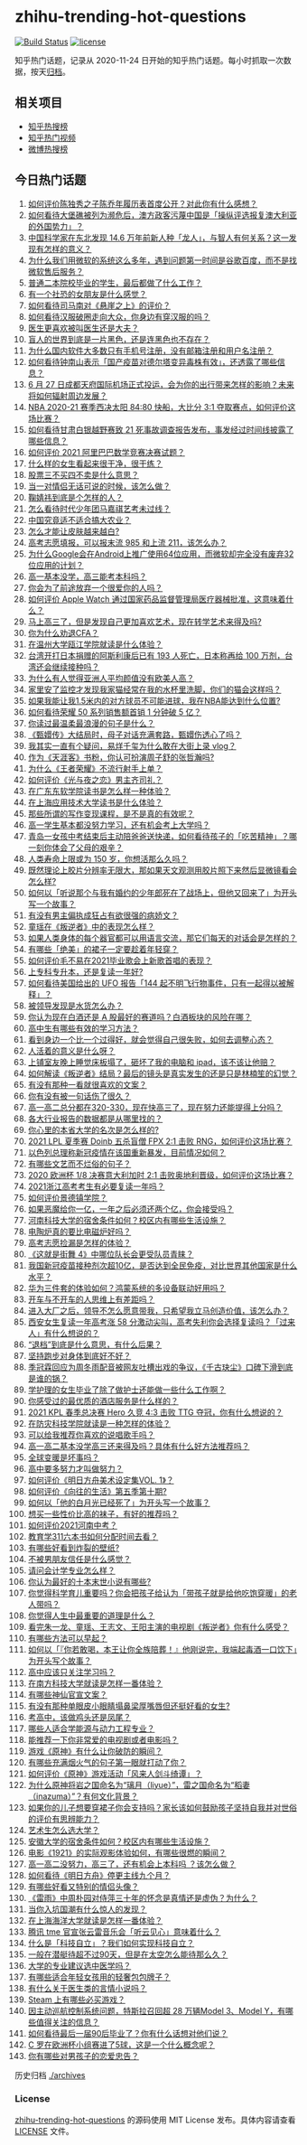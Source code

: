 # zhihu-trending-hot-questions

[![Build Status](https://github.com/justjavac/zhihu-trending-hot-questions/workflows/ci/badge.svg?branch=master)](https://github.com/justjavac/zhihu-trending-hot-questions/actions)
[![license](https://img.shields.io/github/license/justjavac/zhihu-trending-hot-questions)](https://github.com/justjavac/zhihu-trending-hot-questions/blob/master/LICENSE)

知乎热门话题，记录从 2020-11-24 日开始的知乎热门话题。每小时抓取一次数据，按天[归档](./archives)。

## 相关项目

- [知乎热搜榜](https://github.com/justjavac/zhihu-trending-top-search)
- [知乎热门视频](https://github.com/justjavac/zhihu-trending-hot-video)
- [微博热搜榜](https://github.com/justjavac/weibo-trending-hot-search)

## 今日热门话题

<!-- BEGIN -->
<!-- 最后更新时间 Sun Jun 27 2021 18:01:34 GMT+0800 (China Standard Time) -->

1. [如何评价陈独秀之子陈乔年履历表首度公开？对此你有什么感想？](https://www.zhihu.com/question/464933522)
2. [如何看待大堡礁被列为濒危后，澳方政客污蔑中国是「操纵评选报复澳大利亚的外国势力」？](https://www.zhihu.com/question/466643968)
3. [中国科学家在东北发现 14.6
   万年前新人种「龙人」，与智人有何关系？这一发现有怎样的意义？](https://www.zhihu.com/question/467654212)
4. [为什么我们用微软的系统这么多年，遇到问题第一时间是谷歌百度，而不是找微软售后服务？](https://www.zhihu.com/question/463391853)
5. [普通二本院校毕业的学生，最后都做了什么工作？](https://www.zhihu.com/question/267563742)
6. [有一个社恐的女朋友是什么感觉？](https://www.zhihu.com/question/323962570)
7. [如何看待司马南对《悬崖之上》的评价？](https://www.zhihu.com/question/462226337)
8. [如何看待汉服破圈走向大众，你身边有穿汉服的吗？](https://www.zhihu.com/question/467576874)
9. [医生更喜欢被叫医生还是大夫？](https://www.zhihu.com/question/392695588)
10. [盲人的世界到底是一片黑色，还是连黑色也不存在？](https://www.zhihu.com/question/48476818)
11. [为什么国内软件大多数只有手机号注册，没有邮箱注册和用户名注册？](https://www.zhihu.com/question/331360215)
12. [如何看待钟南山表示「国产疫苗对德尔塔变异毒株有效」，还透露了哪些信息？](https://www.zhihu.com/question/467727614)
13. [6 月 27
    日成都天府国际机场正式投运，会为你的出行带来怎样的影响？未来将如何辐射周边发展？](https://www.zhihu.com/question/467116966)
14. [NBA 2020-21 赛季西决太阳 84:80 快船，大比分 3:1
    夺取赛点，如何评价这场比赛？](https://www.zhihu.com/question/468067856)
15. [如何看待甘肃白银越野赛致 21
    死事故调查报告发布，事发经过时间线披露了哪些信息？](https://www.zhihu.com/question/467819232)
16. [如何评价 2021 阿里巴巴数学竞赛决赛试题？](https://www.zhihu.com/question/467903915)
17. [什么样的女生看起来很干净，很干练？](https://www.zhihu.com/question/23796174)
18. [股票三不买四不卖是什么意思？](https://www.zhihu.com/question/453247969)
19. [当一对情侣无话可说的时候，该怎么做？](https://www.zhihu.com/question/280272233)
20. [鞠婧祎到底是个怎样的人？](https://www.zhihu.com/question/451531217)
21. [怎么看待时代少年团马嘉祺艺考未过线？](https://www.zhihu.com/question/467985728)
22. [中国究竟适不适合搞大农业？](https://www.zhihu.com/question/323105287)
23. [怎么才能让皮肤越来越白?](https://www.zhihu.com/question/458127901)
24. [高考志愿填报，可以报末流 985 和上流 211，该怎么办？](https://www.zhihu.com/question/466861114)
25. [为什么Google会在Android上推广使用64位应用，而微软却完全没有废弃32位应用的计划？](https://www.zhihu.com/question/461368950)
26. [高一基本没学，高三能考本科吗？](https://www.zhihu.com/question/465880433)
27. [你会为了前途放弃一个很爱你的人吗？](https://www.zhihu.com/question/465840049)
28. [如何评价 Apple Watch
    通过国家药品监督管理局医疗器械批准，这意味着什么？](https://www.zhihu.com/question/467625126)
29. [马上高三了，但是发现自己更加喜欢艺术，现在转学艺术来得及吗?](https://www.zhihu.com/question/462182951)
30. [你为什么劝退CFA？](https://www.zhihu.com/question/452285810)
31. [在温州大学瓯江学院就读是什么体验？](https://www.zhihu.com/question/401647691)
32. [台湾开打日本捐赠的阿斯利康后已有 193 人死亡，日本称再给 100
    万剂，台湾还会继续接种吗？](https://www.zhihu.com/question/467768491)
33. [为什么有人觉得亚洲人平均颜值没有欧美人高？](https://www.zhihu.com/question/433666039)
34. [家里安了监控才发现我家猫经常在我的水杯里洗脚，你们的猫会这样吗？](https://www.zhihu.com/question/459983017)
35. [如果我能让我1.5米内的对方球员不可能进球，我在NBA能达到什么位置?](https://www.zhihu.com/question/402597076)
36. [如何看待荣耀 50 系列销售额首销 1 分钟破 5 亿？](https://www.zhihu.com/question/467418330)
37. [你读过最温柔最浪漫的句子是什么？](https://www.zhihu.com/question/454087703)
38. [《甄嬛传》大结局时，母子对话充满套路，甄嬛伤透心了吗？](https://www.zhihu.com/question/404317643)
39. [我其实一直有个疑问，易烊千玺为什么敢在大街上录 vlog？](https://www.zhihu.com/question/464875636)
40. [作为《天涯客》书粉，你认可扮演周子舒的张哲瀚吗?](https://www.zhihu.com/question/461068478)
41. [为什么《王者荣耀》不流行射手上单？](https://www.zhihu.com/question/460375616)
42. [如何评价《光与夜之恋》男主齐司礼？](https://www.zhihu.com/question/466812216)
43. [在广东东软学院读书是怎么样一种体验？](https://www.zhihu.com/question/36540493)
44. [在上海应用技术大学读书是什么体验？](https://www.zhihu.com/question/62082173)
45. [那些所谓的写作变现课程，是不是真的有效呢？](https://www.zhihu.com/question/461400447)
46. [高一学生基本都没努力学习，还有机会考上大学吗？](https://www.zhihu.com/question/465637082)
47. [青岛一女孩中考结束后主动陪爸爸送快递，如何看待孩子的「吃苦精神」？哪一刻你体会了父母的艰辛？](https://www.zhihu.com/question/466719905)
48. [人类寿命上限或为 150 岁，你想活那么久吗？](https://www.zhihu.com/question/466968884)
49. [既然理论上胶片分辨率无限大，那如果天文观测用胶片照下来然后显微镜看会怎么样?](https://www.zhihu.com/question/453975780)
50. [如何以「听说那个与我有婚约的少年郎死在了战场上，但他又回来了」为开头写一个故事？](https://www.zhihu.com/question/459096689)
51. [有没有男主偏执成狂占有欲很强的病娇文？](https://www.zhihu.com/question/382880947)
52. [童瑶在《叛逆者》中的表现怎么样？](https://www.zhihu.com/question/463850620)
53. [如果人类身体的每个器官都可以用语言交流，那它们每天的对话会是怎样的？](https://www.zhihu.com/question/454951661)
54. [有哪些「绝美」的裙子一定要趁着年轻穿？](https://www.zhihu.com/question/372236949)
55. [如何评价毛不易在2021毕业歌会上新歌首唱的表现？](https://www.zhihu.com/question/467985173)
56. [上专科专升本，还是复读一年好?](https://www.zhihu.com/question/313595217)
57. [如何看待美国给出的 UFO 报告「144
    起不明飞行物事件，只有一起得以被解释」？](https://www.zhihu.com/question/467298489)
58. [被领导发现是水货怎么办？](https://www.zhihu.com/question/449779149)
59. [你认为现在白酒还是 A 股最好的赛道吗？白酒板块的风险在哪？](https://www.zhihu.com/question/467530165)
60. [高中生有哪些有效的学习方法？](https://www.zhihu.com/question/287399896)
61. [看到身边一个比一个过得好，就会觉得自己很失败，如何去调整心态？](https://www.zhihu.com/question/466214937)
62. [人活着的意义是什么呀？](https://www.zhihu.com/question/429431634)
63. [上铺室友晚上睡觉床板塌了，砸坏了我的电脑和
    ipad，该不该让他赔？](https://www.zhihu.com/question/460572374)
64. [如何解读《叛逆者》结局？最后的镜头是真实发生的还是只是林楠笙的幻觉？](https://www.zhihu.com/question/467937765)
65. [有没有那种一看就很喜欢的文案？](https://www.zhihu.com/question/463105813)
66. [你有没有被一句话伤了很久？](https://www.zhihu.com/question/463837349)
67. [高一高二总分都在320-330，现在快高三了，现在努力还能提得上分吗？](https://www.zhihu.com/question/463889438)
68. [各大行业报告的数据都是从哪里找的？](https://www.zhihu.com/question/67387122)
69. [你心里的本省大学的名次是怎么样的?](https://www.zhihu.com/question/410179653)
70. [2021 LPL 夏季赛 Doinb 五杀盲僧 FPX 2:1 击败
    RNG，如何评价这场比赛？](https://www.zhihu.com/question/467927415)
71. [以色列总理称新冠疫情在该国重新暴发，目前情况如何？](https://www.zhihu.com/question/466765546)
72. [有哪些文艺而不烂俗的句子？](https://www.zhihu.com/question/384858847)
73. [2020 欧洲杯 1/8 决赛意大利加时 2:1
    击败奥地利晋级，如何评价这场比赛？](https://www.zhihu.com/question/468049116)
74. [2021浙江高考考生有必要复读一年吗？](https://www.zhihu.com/question/466107095)
75. [如何评价景德镇学院？](https://www.zhihu.com/question/24931592)
76. [如果恶魔给你一亿，一年之后必须还两个亿，你会接受吗？](https://www.zhihu.com/question/392418796)
77. [河南科技大学的宿舍条件如何？校区内有哪些生活设施？](https://www.zhihu.com/question/326856562)
78. [电陶炉真的要比电磁炉好吗？](https://www.zhihu.com/question/381245384)
79. [高考志愿捡漏是怎样的体验？](https://www.zhihu.com/question/59549503)
80. [《这就是街舞 4》中哪位队长会更受队员青睐？](https://www.zhihu.com/question/466348692)
81. [我国新冠疫苗接种剂次超10亿，是否达到全民免疫，对比世界其他国家是什么水平？](https://www.zhihu.com/question/466845525)
82. [华为三件套的体验如何？鸿蒙系统的多设备联动好用吗？](https://www.zhihu.com/question/467709448)
83. [开车与不开车的人思维上有差距吗？](https://www.zhihu.com/question/466319507)
84. [进入大厂之后，领导不怎么愿意带我，只希望我立马创造价值，该怎么办？](https://www.zhihu.com/question/466550532)
85. [西安女生复读一年高考涨 58
    分激动尖叫，高考失利你会选择复读吗？「过来人」有什么想说的？](https://www.zhihu.com/question/467509623)
86. [“退档”到底是什么意思，有什么后果？](https://www.zhihu.com/question/331780490)
87. [坚持跑步对身体到底好不好？](https://www.zhihu.com/question/461618978)
88. [季冠霖回应为周冬雨配音被网友吐槽出戏的争议，《千古玦尘》口碑下滑到底是谁的锅？](https://www.zhihu.com/question/467423413)
89. [学护理的女生毕业了除了做护士还能做一些什么工作啊？](https://www.zhihu.com/question/314606195)
90. [你感受过的最优质的酒店服务是什么样的？](https://www.zhihu.com/question/36082879)
91. [2021 KPL 春季总决赛 Hero 久竞 4:3 击败 TTG
    夺冠，你有什么想说的？](https://www.zhihu.com/question/467891041)
92. [在防灾科技学院就读是一种怎样的体验？](https://www.zhihu.com/question/47811855)
93. [可以给我推荐你喜欢的说唱歌手吗？](https://www.zhihu.com/question/457551476)
94. [高一高二基本没学高三还来得及吗？具体有什么好方法推荐吗？](https://www.zhihu.com/question/465620153)
95. [全球变暖是坏事吗？](https://www.zhihu.com/question/290575660)
96. [高中要多努力才叫做努力？](https://www.zhihu.com/question/60440328)
97. [如何评价《明日方舟美术设定集VOL. 1》？](https://www.zhihu.com/question/467858109)
98. [如何评价《向往的生活》第五季第十期?](https://www.zhihu.com/question/466097156)
99. [如何以「他的白月光已经死了」为开头写一个故事？](https://www.zhihu.com/question/435179014)
100. [想买一些性价比高的袜子，有好的推荐吗？](https://www.zhihu.com/question/32272388)
101. [如何评价2021河南中考？](https://www.zhihu.com/question/466137266)
102. [教育学311六本书如何分配时间去看？](https://www.zhihu.com/question/438835540)
103. [有哪些好看到炸裂的壁纸?](https://www.zhihu.com/question/425110846)
104. [不被男朋友信任是什么感觉？](https://www.zhihu.com/question/464707364)
105. [请问会计学专业怎么样？](https://www.zhihu.com/question/331281323)
106. [你认为最好的十本末世小说有哪些?](https://www.zhihu.com/question/403545900)
107. [你觉得科学育儿重要吗？你会把孩子给认为「带孩子就是给他吃饱穿暖」的老人带吗？](https://www.zhihu.com/question/464732842)
108. [你觉得人生中最重要的道理是什么？](https://www.zhihu.com/question/465627192)
109. [看完朱一龙、童瑶、王志文、王阳主演的电视剧《叛逆者》你有什么感受？](https://www.zhihu.com/question/456962938)
110. [有哪些方法可以早起？](https://www.zhihu.com/question/466318823)
111. [如何以「『你若敢喝，本王让你全族陪葬！』他刚说完，我端起毒酒一口饮下」为开头写个故事？](https://www.zhihu.com/question/454829891)
112. [高中应该只关注学习吗？](https://www.zhihu.com/question/464840911)
113. [在南方科技大学就读是怎样一番体验？](https://www.zhihu.com/question/24365361)
114. [有哪些神仙官宣文案？](https://www.zhihu.com/question/449182426)
115. [有没有那种单眼皮小眼睛塌鼻梁厚嘴唇但还挺好看的女生?](https://www.zhihu.com/question/312374216)
116. [考高中，该做鸡头还是凤尾？](https://www.zhihu.com/question/464821888)
117. [哪些人适合学能源与动力工程专业？](https://www.zhihu.com/question/404778160)
118. [能推荐一下你非常爱的电视剧或者电影吗？](https://www.zhihu.com/question/460849272)
119. [游戏《原神》有什么让你破防的瞬间？](https://www.zhihu.com/question/466342008)
120. [有哪些充满烟火气的句子第一眼就打动了你？](https://www.zhihu.com/question/357326082)
121. [如何评价《原神》游戏活动「风来人剑斗绮谭」？](https://www.zhihu.com/question/467734737)
122. [为什么原神将岩之国命名为“璃月（liyue）”，雷之国命名为“稻妻（inazuma）”？有何文化背景？](https://www.zhihu.com/question/466559443)
123. [如果你的儿子想要穿裙子你会支持吗？家长该如何鼓励孩子坚持自我并对世俗的评价有思辨能力？](https://www.zhihu.com/question/467775786)
124. [艺术生怎么选大学？](https://www.zhihu.com/question/406801194)
125. [安徽大学的宿舍条件如何？校区内有哪些生活设施？](https://www.zhihu.com/question/326840249)
126. [电影《1921》的实际观影体验如何，有哪些很燃的瞬间？](https://www.zhihu.com/question/467463563)
127. [高一高二没努力，高三了，还有机会上本科吗 ？该怎么做？](https://www.zhihu.com/question/466443276)
128. [如何看待《明日方舟》停更主线九个月？](https://www.zhihu.com/question/467117827)
129. [有哪些好看又特别的情侣头像？](https://www.zhihu.com/question/361074548)
130. [《雷雨》中周朴园对侍萍三十年的怀念是真情还是虚伪？为什么？](https://www.zhihu.com/question/380155608)
131. [当你入坑国潮有什么惊人的发现？](https://www.zhihu.com/question/463164713)
132. [在上海海洋大学就读是怎样一番体验？](https://www.zhihu.com/question/29678076)
133. [腾讯 tme 官宣张云雷音乐会「听云见心」意味着什么？](https://www.zhihu.com/question/467549652)
134. [什么是「科技自立」？我们如何实现科技自立？](https://www.zhihu.com/question/458853728)
135. [一般在潜艇待超不过90天，但是在太空怎么能待那么久？](https://www.zhihu.com/question/465762854)
136. [大学的专业建议选中医学吗？](https://www.zhihu.com/question/463493627)
137. [有哪些适合年轻女孩用的轻奢包包牌子？](https://www.zhihu.com/question/35179909)
138. [有什么关于医生类的言情小说吗？](https://www.zhihu.com/question/266364937)
139. [Steam 上有哪些必买游戏？](https://www.zhihu.com/question/35296900)
140. [因主动巡航控制系统问题，特斯拉召回超 28 万辆Model 3、Model
     Y，有哪些值得关注的信息？](https://www.zhihu.com/question/467798045)
141. [如何看待最后一届90后毕业了？你有什么话想对他们说？](https://www.zhihu.com/question/467748410)
142. [C 罗在欧洲杯小组赛进了5球，这是一个什么概念呢？](https://www.zhihu.com/question/467069907)
143. [你有哪些对男孩子的恋爱忠告？](https://www.zhihu.com/question/293676302)

<!-- END -->

历史归档 [./archives](./archives)

### License

[zhihu-trending-hot-questions](https://github.com/justjavac/zhihu-trending-hot-questions)
的源码使用 MIT License 发布。具体内容请查看 [LICENSE](./LICENSE) 文件。
